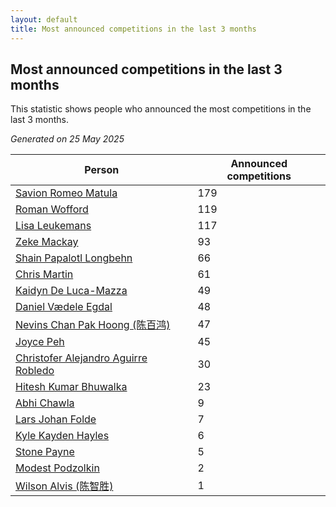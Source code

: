 ```yaml
---
layout: default
title: Most announced competitions in the last 3 months
---
```

## Most announced competitions in the last 3 months
This statistic shows people who announced the most competitions in the last 3 months.

*Generated on 25 May 2025*

| Person | Announced competitions |
| --- | --- |
| [Savion Romeo Matula](https://www.worldcubeassociation.org/persons/2019MATU03) | 179 |
| [Roman Wofford](https://www.worldcubeassociation.org/persons/2017WOFF01) | 119 |
| [Lisa Leukemans](https://www.worldcubeassociation.org/persons/2021LEUK01) | 117 |
| [Zeke Mackay](https://www.worldcubeassociation.org/persons/2015MACK06) | 93 |
| [Shain Papalotl Longbehn](https://www.worldcubeassociation.org/persons/2020LONG05) | 66 |
| [Chris Martin](https://www.worldcubeassociation.org/persons/2013MART03) | 61 |
| [Kaidyn De Luca-Mazza](https://www.worldcubeassociation.org/persons/2019LUCA01) | 49 |
| [Daniel Vædele Egdal](https://www.worldcubeassociation.org/persons/2013EGDA01) | 48 |
| [Nevins Chan Pak Hoong (陈百鸿)](https://www.worldcubeassociation.org/persons/2010CHAN20) | 47 |
| [Joyce Peh](https://www.worldcubeassociation.org/persons/2017PEHJ01) | 45 |
| [Christofer Alejandro Aguirre Robledo](https://www.worldcubeassociation.org/persons/2016ROBL05) | 30 |
| [Hitesh Kumar Bhuwalka](https://www.worldcubeassociation.org/persons/2022BHUW01) | 23 |
| [Abhi Chawla](https://www.worldcubeassociation.org/persons/2019CHAW01) | 9 |
| [Lars Johan Folde](https://www.worldcubeassociation.org/persons/2018FOLD01) | 7 |
| [Kyle Kayden Hayles](https://www.worldcubeassociation.org/persons/2022HAYL02) | 6 |
| [Stone Payne](https://www.worldcubeassociation.org/persons/2018SIMP06) | 5 |
| [Modest Podzolkin](https://www.worldcubeassociation.org/persons/2017PODZ01) | 2 |
| [Wilson Alvis (陈智胜)](https://www.worldcubeassociation.org/persons/2011ALVI01) | 1 |
